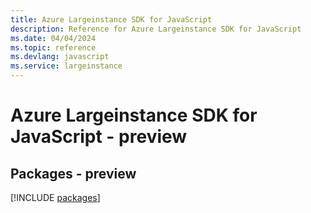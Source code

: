 ```yaml
---
title: Azure Largeinstance SDK for JavaScript
description: Reference for Azure Largeinstance SDK for JavaScript
ms.date: 04/04/2024
ms.topic: reference
ms.devlang: javascript
ms.service: largeinstance
---
```

# Azure Largeinstance SDK for JavaScript - preview
## Packages - preview
[!INCLUDE [packages](largeinstance-index.md)]